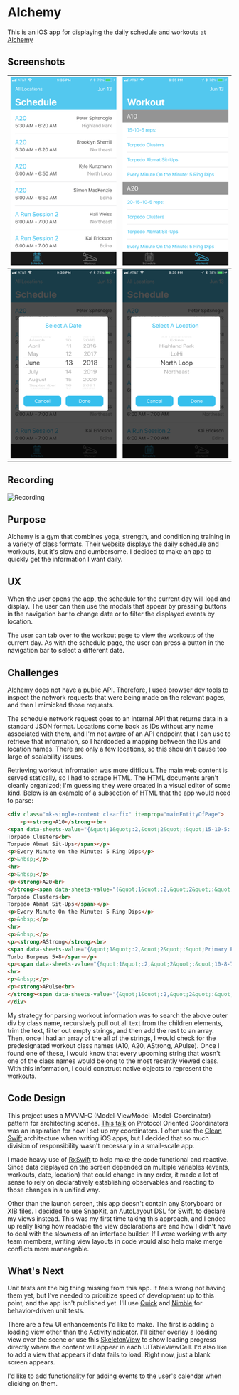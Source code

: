 # Alchemy

This is an iOS app for displaying the daily schedule and workouts at [Alchemy](https://alchemy365.com/)

## Screenshots

| ![Schedule](Screenshots/Schedule.png)     | ![Workout](Screenshots/Workout.png)               |
| :---------------------------------------: | :-----------------------------------------------: |
| ![DatePicker](Screenshots/DatePicker.png) | ![LocationPicker](Screenshots/LocationPicker.png) |

## Recording

![Recording](Screenshots/Recording.gif)

## Purpose

Alchemy is a gym that combines yoga, strength, and conditioning training in a variety of class formats. Their website displays the daily schedule and workouts, but it's slow and cumbersome. I decided to make an app to quickly get the information I want daily.

## UX
When the user opens the app, the schedule for the current day will load and display. The user can then use the modals that appear by pressing buttons in the navigation bar to change date or to filter the displayed events by location.

The user can tab over to the workout page to view the workouts of the current day. As with the schedule page, the user can press a button in the navigation bar to select a different date. 

## Challenges

Alchemy does not have a public API. Therefore, I used browser dev tools to inspect the network requests that were being made on the relevant pages, and then I mimicked those requests. 

The schedule network request goes to an internal API that returns data in a standard JSON format. Locations come back as IDs without any name associated with them, and I'm not aware of an API endpoint that I can use to retrieve that information, so I hardcoded a mapping between the IDs and  location names. There are only a few locations, so this shouldn't cause too large of scalability issues.

Retrieving workout infromation was more difficult. The main web content is served statically, so I had to scrape HTML. The HTML documents aren't cleanly organized; I'm guessing they were created in a visual editor of some kind. Below is an example of a subsection of HTML that the app would need to parse:

```html
<div class="mk-single-content clearfix" itemprop="mainEntityOfPage">
	<p><strong>A10</strong><br>
<span data-sheets-value="{&quot;1&quot;:2,&quot;2&quot;:&quot;15-10-5: Torpedo Clusters, Torpedo Abmat Sit-Ups *EMOM: 5 Ring Dips&quot;}" data-sheets-userformat="{&quot;2&quot;:4483,&quot;3&quot;:[null,0],&quot;4&quot;:[null,2,16711680],&quot;10&quot;:2,&quot;11&quot;:4,&quot;15&quot;:&quot;arial,sans,sans-serif&quot;}">15-10-5 reps:<br>
Torpedo Clusters<br>
Torpedo Abmat Sit-Ups</span></p>
<p>Every Minute On the Minute: 5 Ring Dips</p>
<p>&nbsp;</p>
<hr>
<p>&nbsp;</p>
<p><strong>A20<br>
</strong><span data-sheets-value="{&quot;1&quot;:2,&quot;2&quot;:&quot;15-10-5: Torpedo Clusters, Torpedo Abmat Sit-Ups *EMOM: 5 Ring Dips&quot;}" data-sheets-userformat="{&quot;2&quot;:4483,&quot;3&quot;:[null,0],&quot;4&quot;:[null,2,16711680],&quot;10&quot;:2,&quot;11&quot;:4,&quot;15&quot;:&quot;arial,sans,sans-serif&quot;}">20-15-10-5 reps:<br>
Torpedo Clusters<br>
Torpedo Abmat Sit-Ups</span></p>
<p>Every Minute On the Minute: 5 Ring Dips</p>
<p>&nbsp;</p>
<hr>
<p>&nbsp;</p>
<p><strong>AStrong</strong><br>
<span data-sheets-value="{&quot;1&quot;:2,&quot;2&quot;:&quot;Primary Pull - Sumo Deadlift 3-3-3-3-3 -- Superset: Turbo Burpees 5x8&quot;}" data-sheets-userformat="{&quot;2&quot;:4483,&quot;3&quot;:[null,0],&quot;4&quot;:[null,2,16776960],&quot;10&quot;:2,&quot;11&quot;:4,&quot;15&quot;:&quot;arial,sans,sans-serif&quot;}">Sumo Deadlift 3-3-3-3-3<br>
Turbo Burpees 5×8</span></p>
<p><span data-sheets-value="{&quot;1&quot;:2,&quot;2&quot;:&quot;10-8-7 ... 3-2-1 Reps: \&quot;Leave it there\&quot; sit-ups, Torpedo seated floor press, strict pull-ups&quot;}" data-sheets-userformat="{&quot;2&quot;:4995,&quot;3&quot;:[null,0],&quot;4&quot;:[null,2,16711680],&quot;10&quot;:2,&quot;11&quot;:4,&quot;12&quot;:0,&quot;15&quot;:&quot;arial,sans,sans-serif&quot;}">&nbsp;</span></p>
<hr>
<p>&nbsp;</p>
<p><strong>APulse<br>
</strong><span data-sheets-value="{&quot;1&quot;:2,&quot;2&quot;:&quot;Clusters&quot;}" data-sheets-userformat="{&quot;2&quot;:4483,&quot;3&quot;:[null,0],&quot;4&quot;:[null,2,16711935],&quot;10&quot;:2,&quot;11&quot;:4,&quot;15&quot;:&quot;arial,sans,sans-serif&quot;}">Clusters</span></p>
</div>
```

My strategy for parsing workout information was to search the above outer div by class name, recursively pull out all text from the children elements, trim the text, filter out empty strings, and then add the rest to an array. Then, once I had an array of the all of the strings, I would check for the predesignated workout class names (A10, A20, AStrong, APulse). Once I found one of these, I would know that every upcoming string that wasn't one of the class names would belong to the most recently viewed class. With this information, I could construct native objects to represent the workouts.

## Code Design

This project uses a MVVM-C (Model-ViewModel-Model-Coordinator) pattern for architecting scenes. [This talk](https://www.youtube.com/watch?v=KDl7Czw63mM) on Protocol Oriented Coordinators was an inspiration for how I set up my coordinators. I often use the [Clean Swift](https://clean-swift.com/) architecture when writing iOS apps, but I decided that so much division of responsibility wasn't necessary in a small-scale app.

I made heavy use of [RxSwift](https://github.com/ReactiveX/RxSwift) to help make the code functional and reactive. Since data displayed on the screen depended on multiple variables (events, workouts, date, location) that could change in any order, it made a lot of sense to rely on declaratively establishing observables and reacting to those changes in a unified way.

Other than the launch screen, this app doesn't contain any Storyboard or XIB files. I decided to use [SnapKit](https://github.com/SnapKit/SnapKit), an AutoLayout DSL for Swift, to declare my views instead. This was my first time taking this approach, and I ended up really liking how readable the view declarations are and how I didn't have to deal with the slowness of an interface builder. If I were working with any team members, writing view layouts in code would also help make merge conflicts more maneagable. 

## What's Next

Unit tests are the big thing missing from this app. It feels wrong not having them yet, but I've needed to prioritize speed of development up to this point, and the app isn't published yet. I'll use [Quick](https://github.com/Quick/Quick) and [Nimble](https://github.com/Quick/Nimble) for behavior-driven unit tests. 

There are a few UI enhancements I'd like to make. The first is adding a loading view other than the ActivityIndicator. I'll either overlay a loading view over the scene or use this [SkeletonView](https://github.com/Juanpe/SkeletonView) to show loading progress directly where the content will appear in each UITableViewCell. I'd also like to add a view that appears if data fails to load. Right now, just a blank screen appears.

I'd like to add functionality for adding events to the user's calendar when clicking on them.